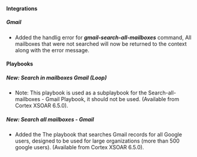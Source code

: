 
#### Integrations
##### Gmail
- Added the handlig error for ***gmail-search-all-mailboxes*** command, All mailboxes that were not searched will now be returned to the context along with the error message.

#### Playbooks
##### New: Search in mailboxes Gmail (Loop)
- Note: This playbook is used as a subplaybook for the Search-all-mailboxes - Gmail Playbook, it should not be used. (Available from Cortex XSOAR 6.5.0).
##### New: Search all mailboxes - Gmail
- Added the The playbook that searches Gmail records for all Google users, designed to be used for large organizations (more than 500 google users). (Available from Cortex XSOAR 6.5.0).
